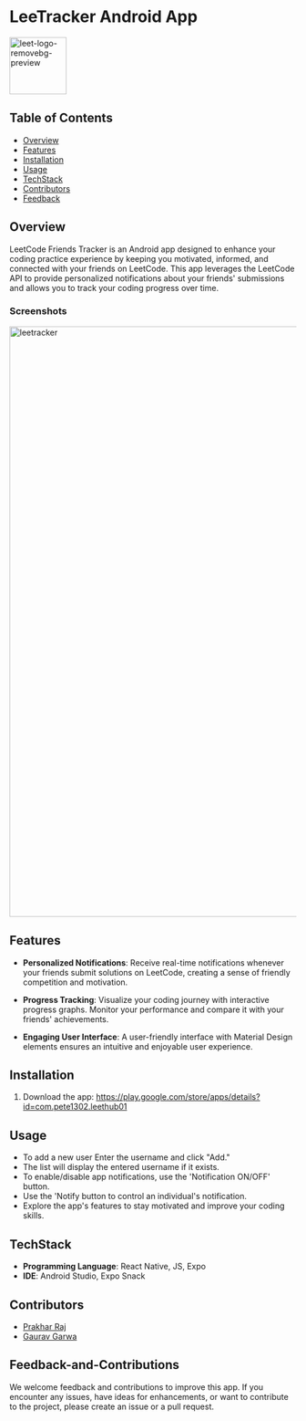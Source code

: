 # LeeTracker Android App

<img width="100" alt="leet-logo-removebg-preview" src="https://github.com/prakharraj1302/LeeTracker-Android-App/assets/78600377/42ad8be9-2bf4-44a4-87b4-d3f65a765d48">

 
## Table of Contents
- [Overview](#Overview)
- [Features](#Features)
- [Installation](#Installation)
- [Usage](#Usage)
- [TechStack](#TechStack)
- [Contributors ](#Contributors)
- [Feedback](#Feedback-and-Contributions)




## Overview
LeetCode Friends Tracker is an Android app designed to enhance your coding practice experience by keeping you motivated, informed, and connected with your friends on LeetCode. This app leverages the LeetCode API to provide personalized notifications about your friends' submissions and allows you to track your coding progress over time.

### Screenshots
<img width="1035" alt="leetracker" src="https://github.com/prakharraj1302/LeeTracker-Android-App/assets/78600377/64d1ee0f-670a-43fc-a653-6dcdf122730c">




## Features

- **Personalized Notifications**: Receive real-time notifications whenever your friends submit solutions on LeetCode, creating a sense of friendly competition and motivation.

- **Progress Tracking**: Visualize your coding journey with interactive progress graphs. Monitor your performance and compare it with your friends' achievements.

- **Engaging User Interface**: A user-friendly interface with Material Design elements ensures an intuitive and enjoyable user experience.

## Installation

1. Download the app: https://play.google.com/store/apps/details?id=com.pete1302.leethub01 


## Usage

-  To add a new user Enter the username and click "Add."
- The list will display the entered username if it exists.
- To enable/disable app notifications, use the 'Notification
ON/OFF' button.
- Use the 'Notify button to control an individual's notification.
- Explore the app's features to stay motivated and improve your coding skills.

## TechStack

- **Programming Language**: React Native, JS, Expo
- **IDE**: Android Studio, Expo Snack

## Contributors

- [Prakhar Raj](https://github.com/prakharraj1302)
- [Gaurav Garwa](https://github.com/gaurav1832)

## Feedback-and-Contributions

We welcome feedback and contributions to improve this app. If you encounter any issues, have ideas for enhancements, or want to contribute to the project, please create an issue or a pull request.

